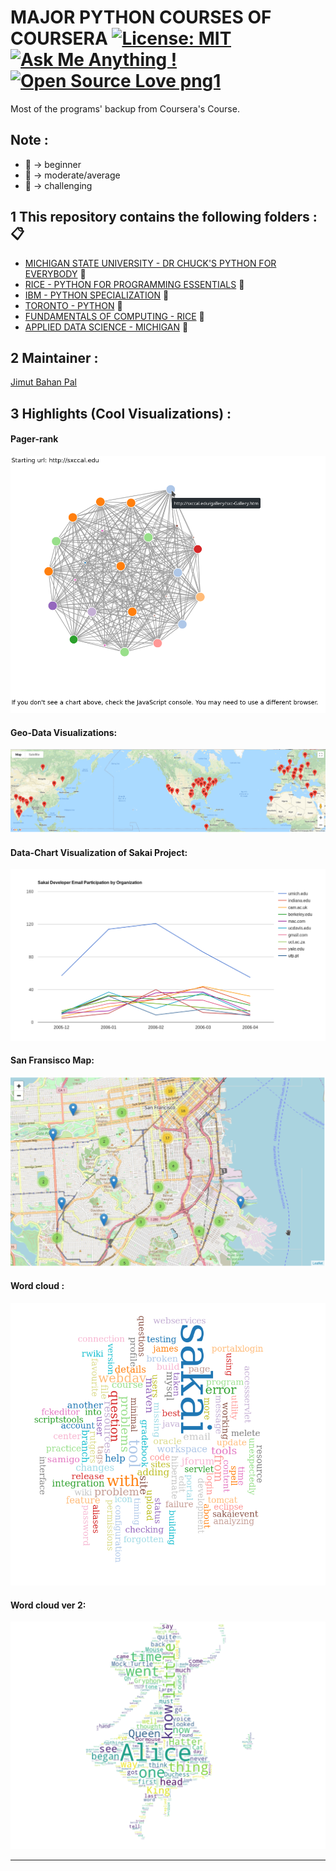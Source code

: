 # MAJOR PYTHON COURSES OF COURSERA [![License: MIT](https://img.shields.io/badge/License-MIT-yellow.svg)](https://opensource.org/licenses/MIT) [![Ask Me Anything !](https://img.shields.io/badge/Ask%20me-anything-1abc9c.svg)](https://GitHub.com/Naereen/ama) [![Open Source Love png1](https://badges.frapsoft.com/os/v1/open-source.png?v=103)](https://github.com/ellerbrock/open-source-badges/)


Most of the programs' backup from Coursera's Course.

## Note : 
* :beginner: -> beginner
* :green_book: -> moderate/average
* :orange_book: -> challenging




1 This repository contains the following folders :  :clipboard:
---
* [MICHIGAN STATE UNIVERSITY - DR CHUCK'S PYTHON FOR EVERYBODY](https://github.com/Jimut123/COURSERA_PYTHON/tree/master/MICHIGAN)  :beginner:
* [RICE - PYTHON FOR PROGRAMMING ESSENTIALS](https://github.com/Jimut123/COURSERA_PYTHON)   :beginner:
* [IBM - PYTHON SPECIALIZATION](https://github.com/Jimut123/COURSERA_PYTHON/tree/master/IBM)    :green_book:
* [TORONTO - PYTHON](https://github.com/Jimut123/COURSERA_PYTHON/tree/master/TORONTO)  :beginner:
* [FUNDAMENTALS OF COMPUTING - RICE](https://github.com/Jimut123/COURSERA_PYTHON/tree/master/FUND_OF_COMP_RICE)  :green_book:
* [APPLIED DATA SCIENCE - MICHIGAN](https://github.com/Jimut123/COURSERA_PYTHON/tree/master/APPL_DATA_SCI_MICH) :beginner:

2 Maintainer : 
---
[Jimut Bahan Pal](https://www.linkedin.com/in/jimut-bahan-pal-156862123/)

3 Highlights (Cool Visualizations) :
---

#### Pager-rank

![Pager-rank](img/pager_rank.png)

#### Geo-Data Visualizations:

![Geo-Data](img/geo_data.png)

#### Data-Chart Visualization of Sakai Project:

![Data-Chart](img/cool_vis1.png)

#### San Fransisco Map:

![San Fransisco Map](img/san_fran_map.png)

#### Word cloud :

![Word cloud](img/word_cloud.png)

#### Word cloud ver 2:

![Word cloud ver 2](img/word_cloud_2.png)

****


